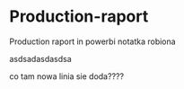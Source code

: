 # Production-raport
Production raport in powerbi
notatka robiona

asdsadasdasdsa

co tam
nowa linia sie doda????
